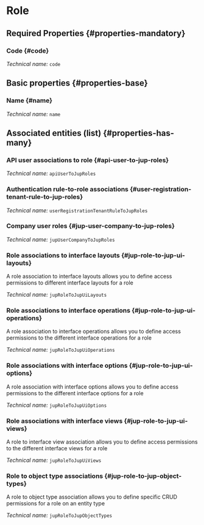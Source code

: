 # Role
<!--- THIS FILE IS GENERATED PLEASE DO NOT EDIT IT DIRECTLY --->



<OH code="jupRole"/>




## Required Properties {#properties-mandatory}
    
### Code {#code}



*Technical name:* ```code```
<PH code="jupRole:code"/>

    


## Basic properties {#properties-base}
    
### Name {#name}



*Technical name:* ```name```
<PH code="jupRole:name"/>

    



## Associated entities (list) {#properties-has-many}

### API user associations to role {#api-user-to-jup-roles}



*Technical name:* ```apiUserToJupRoles```
<PH code="jupRole:apiUserToJupRoles"/>

### Authentication rule-to-role associations {#user-registration-tenant-rule-to-jup-roles}



*Technical name:* ```userRegistrationTenantRuleToJupRoles```
<PH code="jupRole:userRegistrationTenantRuleToJupRoles"/>

### Company user roles {#jup-user-company-to-jup-roles}



*Technical name:* ```jupUserCompanyToJupRoles```
<PH code="jupRole:jupUserCompanyToJupRoles"/>

### Role associations to interface layouts {#jup-role-to-jup-ui-layouts}

A role association to interface layouts allows you to define access permissions to different interface layouts for a role

*Technical name:* ```jupRoleToJupUiLayouts```
<PH code="jupRole:jupRoleToJupUiLayouts"/>

### Role associations to interface operations {#jup-role-to-jup-ui-operations}

A role association to interface operations allows you to define access permissions to the different interface operations for a role

*Technical name:* ```jupRoleToJupUiOperations```
<PH code="jupRole:jupRoleToJupUiOperations"/>

### Role associations with interface options {#jup-role-to-jup-ui-options}

A role association with interface options allows you to define access permissions to the different interface options for a role

*Technical name:* ```jupRoleToJupUiOptions```
<PH code="jupRole:jupRoleToJupUiOptions"/>

### Role associations with interface views {#jup-role-to-jup-ui-views}

A role to interface view association allows you to define access permissions to the different interface views for a role

*Technical name:* ```jupRoleToJupUiViews```
<PH code="jupRole:jupRoleToJupUiViews"/>

### Role to object type associations {#jup-role-to-jup-object-types}

A role to object type association allows you to define specific CRUD permissions for a role on an entity type

*Technical name:* ```jupRoleToJupObjectTypes```
<PH code="jupRole:jupRoleToJupObjectTypes"/>




